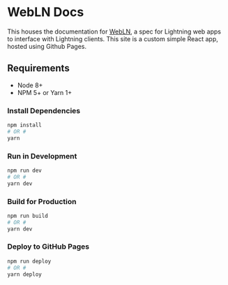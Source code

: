 # WebLN Docs

This houses the documentation for [WebLN](https://github.com/wbobeirne/webln), a spec for Lightning web apps to interface with Lightning clients. This site is a custom simple React app, hosted using Github  Pages.

## Requirements

* Node 8+
* NPM 5+ or Yarn 1+

### Install Dependencies

```sh
npm install
# OR #
yarn
```

### Run in Development

```sh
npm run dev
# OR #
yarn dev
```

### Build for Production

```sh
npm run build
# OR #
yarn dev
```

### Deploy to GitHub Pages

```sh
npm run deploy
# OR #
yarn deploy
```
